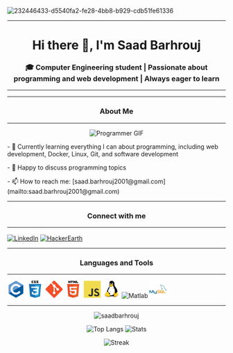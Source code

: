![232446433-d5540fa2-fe28-4bb8-b929-cdb51fe61336](https://github.com/SaadBarhrouj/SaadBarhrouj/assets/157226977/dba34c6c-e141-4c3d-821f-4dcdac0dc1de)
<!---
Created using the README generator
-->
<hr>
<h1 align="center">Hi there 👋, I'm Saad Barhrouj</h1>
<h3 align="center">🎓 Computer Engineering student | Passionate about programming and web development | Always eager to learn</h3>
<hr>
<hr>
<h3 align="center">About Me</h3>
<hr>
<p align="center">
  <img src="https://user-images.githubusercontent.com/63050133/156676671-d5b2e362-97d4-4404-9447-dd71ddfea82f.gif" alt="Programmer GIF" width="150" height="150" />
</p>
<p>- 🌱 Currently learning everything I can about programming, including web development, Docker, Linux, Git, and software development</p>
<p>- 💬 Happy to discuss programming topics</p>
<p>- 📫 How to reach me: [saad.barhrouj2001@gmail.com](mailto:saad.barhrouj2001@gmail.com)</p>

<hr>
<h3 align="center">Connect with me</h3>
<hr>

<p>
  <a href="https://linkedin.com/in/saad-barhrouj-b37270295" target="_blank"><img align="center" src="https://raw.githubusercontent.com/rahuldkjain/github-profile-readme-generator/master/src/images/icons/Social/linked-in-alt.svg" alt="LinkedIn" height="30" width="40" /></a>
  <a href="https://www.hackerearth.com/@saad_barhrouj" target="_blank"><img align="center" src="https://raw.githubusercontent.com/rahuldkjain/github-profile-readme-generator/master/src/images/icons/Social/hackerearth.svg" alt="HackerEarth" height="30" width="40" /></a>
</p>

<hr>
<h3 align="center">Languages and Tools</h3>
<hr>

<p>
  <img src="https://raw.githubusercontent.com/devicons/devicon/master/icons/c/c-original.svg" alt="C" height="40" width="40" />
  <img src="https://raw.githubusercontent.com/devicons/devicon/master/icons/css3/css3-original-wordmark.svg" alt="CSS3" height="40" width="40" />
  <img src="https://raw.githubusercontent.com/devicons/devicon/master/icons/git/git-original.svg" alt="Git" height="40" width="40" />
  <img src="https://raw.githubusercontent.com/devicons/devicon/master/icons/html5/html5-original-wordmark.svg" alt="HTML5" height="40" width="40" />
  <img src="https://raw.githubusercontent.com/devicons/devicon/master/icons/javascript/javascript-original.svg" alt="JavaScript" height="40" width="40" />
  <img src="https://raw.githubusercontent.com/devicons/devicon/master/icons/linux/linux-original.svg" alt="Linux" height="40" width="40" />
  <img src="https://upload.wikimedia.org/wikipedia/commons/2/21/Matlab_Logo.png" alt="Matlab" height="40" width="40" />
  <img src="https://raw.githubusercontent.com/devicons/devicon/master/icons/mysql/mysql-original-wordmark.svg" alt="MySQL" height="40" width="40" />
</p>

<hr>
<p align="center">
  <img src="https://komarev.com/ghpvc/?username=saadbarhrouj&label=Profile%20views&color=0e75b6&style=flat" alt="saadbarhrouj" />
</p>

<p align="center">
  <img src="https://github-readme-stats.vercel.app/api/top-langs/?username=saadbarhrouj&layout=compact&theme=radical" alt="Top Langs" />
  <img src="https://github-readme-stats.vercel.app/api?username=saadbarhrouj&show_icons=true&theme=radical" alt="Stats" />
</p>

<p align="center">
  <img src="https://github-readme-streak-stats.herokuapp.com/?user=saadbarhrouj&theme=radical" alt="Streak" />
</p>
